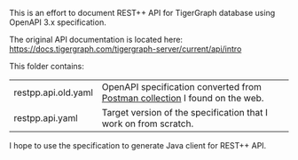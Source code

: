 This is an effort to document REST++ API for TigerGraph database using OpenAPI 3.x specification.

The original API documentation is located here: https://docs.tigergraph.com/tigergraph-server/current/api/intro

This folder contains:

|                     |                                                                                                                                           |
|---------------------|-------------------------------------------------------------------------------------------------------------------------------------------|
| restpp.api.old.yaml | OpenAPI specification converted from [Postman collection](https://github.com/TigerGraph-DevLabs/TigerGraph-Postman) I found on the web.   |
| restpp.api.yaml     | Target version of the specification that I work on from scratch.                                                                          |

I hope to use the specification to generate Java client for REST++ API.
